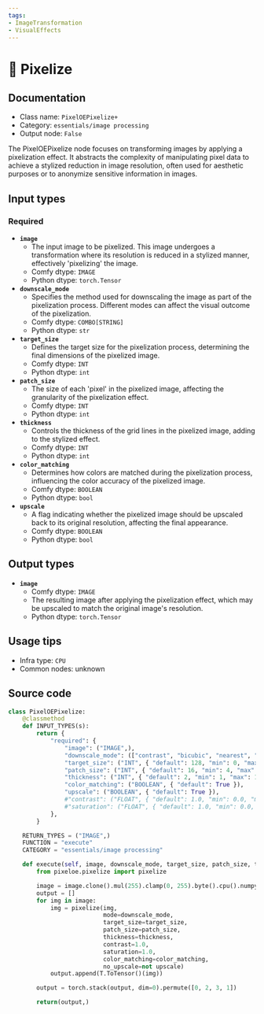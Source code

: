 ```yaml
---
tags:
- ImageTransformation
- VisualEffects
---
```


# 🔧 Pixelize
## Documentation
- Class name: `PixelOEPixelize+`
- Category: `essentials/image processing`
- Output node: `False`

The PixelOEPixelize node focuses on transforming images by applying a pixelization effect. It abstracts the complexity of manipulating pixel data to achieve a stylized reduction in image resolution, often used for aesthetic purposes or to anonymize sensitive information in images.
## Input types
### Required
- **`image`**
    - The input image to be pixelized. This image undergoes a transformation where its resolution is reduced in a stylized manner, effectively 'pixelizing' the image.
    - Comfy dtype: `IMAGE`
    - Python dtype: `torch.Tensor`
- **`downscale_mode`**
    - Specifies the method used for downscaling the image as part of the pixelization process. Different modes can affect the visual outcome of the pixelization.
    - Comfy dtype: `COMBO[STRING]`
    - Python dtype: `str`
- **`target_size`**
    - Defines the target size for the pixelization process, determining the final dimensions of the pixelized image.
    - Comfy dtype: `INT`
    - Python dtype: `int`
- **`patch_size`**
    - The size of each 'pixel' in the pixelized image, affecting the granularity of the pixelization effect.
    - Comfy dtype: `INT`
    - Python dtype: `int`
- **`thickness`**
    - Controls the thickness of the grid lines in the pixelized image, adding to the stylized effect.
    - Comfy dtype: `INT`
    - Python dtype: `int`
- **`color_matching`**
    - Determines how colors are matched during the pixelization process, influencing the color accuracy of the pixelized image.
    - Comfy dtype: `BOOLEAN`
    - Python dtype: `bool`
- **`upscale`**
    - A flag indicating whether the pixelized image should be upscaled back to its original resolution, affecting the final appearance.
    - Comfy dtype: `BOOLEAN`
    - Python dtype: `bool`
## Output types
- **`image`**
    - Comfy dtype: `IMAGE`
    - The resulting image after applying the pixelization effect, which may be upscaled to match the original image's resolution.
    - Python dtype: `torch.Tensor`
## Usage tips
- Infra type: `CPU`
- Common nodes: unknown


## Source code
```python
class PixelOEPixelize:
    @classmethod
    def INPUT_TYPES(s):
        return {
            "required": {
                "image": ("IMAGE",),
                "downscale_mode": (["contrast", "bicubic", "nearest", "center", "k-centroid"],),
                "target_size": ("INT", { "default": 128, "min": 0, "max": MAX_RESOLUTION, "step": 8 }),
                "patch_size": ("INT", { "default": 16, "min": 4, "max": 32, "step": 2 }),
                "thickness": ("INT", { "default": 2, "min": 1, "max": 16, "step": 1 }),
                "color_matching": ("BOOLEAN", { "default": True }),
                "upscale": ("BOOLEAN", { "default": True }),
                #"contrast": ("FLOAT", { "default": 1.0, "min": 0.0, "max": 100.0, "step": 0.1 }),
                #"saturation": ("FLOAT", { "default": 1.0, "min": 0.0, "max": 100.0, "step": 0.1 }),
            },
        }

    RETURN_TYPES = ("IMAGE",)
    FUNCTION = "execute"
    CATEGORY = "essentials/image processing"

    def execute(self, image, downscale_mode, target_size, patch_size, thickness, color_matching, upscale):
        from pixeloe.pixelize import pixelize

        image = image.clone().mul(255).clamp(0, 255).byte().cpu().numpy()
        output = []
        for img in image:
            img = pixelize(img,
                           mode=downscale_mode,
                           target_size=target_size,
                           patch_size=patch_size,
                           thickness=thickness,
                           contrast=1.0,
                           saturation=1.0,
                           color_matching=color_matching,
                           no_upscale=not upscale)
            output.append(T.ToTensor()(img))

        output = torch.stack(output, dim=0).permute([0, 2, 3, 1])

        return(output,)

```
